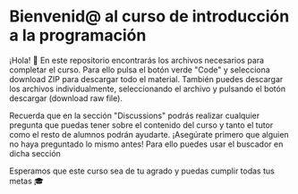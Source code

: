<h1>Bienvenid@ al curso de introducción a la programación</h1>

<p>¡Hola! 👋 En este repositorio encontrarás los archivos necesarios para completar el curso. Para ello pulsa el botón verde "Code" y selecciona download ZIP para descargar todo el material. También puedes descargar los archivos individualmente, seleccionando el archivo y pulsando el botón descargar (download raw file).</p>
<p>Recuerda que en la sección "Discussions" podrás realizar cualquier pregunta que puedas tener sobre el contenido del curso y tanto el tutor como el resto de alumnos podrán ayudarte. ¡Asegúrate primero que alguien no haya preguntado lo mismo antes! Para ello puedes usar el buscador en dicha sección</p>
<p>Esperamos que este curso sea de tu agrado y puedas cumplir todas tus metas 🎓</p>
